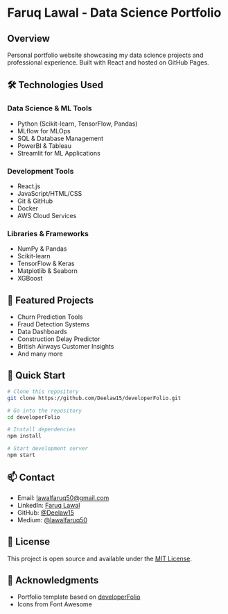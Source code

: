 # Faruq Lawal - Data Science Portfolio

## Overview
Personal portfolio website showcasing my data science projects and professional experience. Built with React and hosted on GitHub Pages.

## 🛠️ Technologies Used
### Data Science & ML Tools
- Python (Scikit-learn, TensorFlow, Pandas)
- MLflow for MLOps
- SQL & Database Management
- PowerBI & Tableau
- Streamlit for ML Applications

### Development Tools
- React.js
- JavaScript/HTML/CSS
- Git & GitHub
- Docker
- AWS Cloud Services

### Libraries & Frameworks
- NumPy & Pandas
- Scikit-learn
- TensorFlow & Keras
- Matplotlib & Seaborn
- XGBoost

## 🔗 Featured Projects
- Churn Prediction Tools
- Fraud Detection Systems
- Data Dashboards
- Construction Delay Predictor
- British Airways Customer Insights
- And many more

## 🚀 Quick Start
```bash
# Clone this repository
git clone https://github.com/Deelaw15/developerFolio.git

# Go into the repository
cd developerFolio

# Install dependencies
npm install

# Start development server
npm start
```

## 📫 Contact
- Email: lawalfaruq50@gmail.com
- LinkedIn: [Faruq Lawal](https://www.linkedin.com/in/faruq-lawal-710871266/)
- GitHub: [@Deelaw15](https://github.com/Deelaw15)
- Medium: [@lawalfaruq50](https://medium.com/@lawalfaruq50)

## 📝 License
This project is open source and available under the [MIT License](LICENSE).

## 🙏 Acknowledgments
- Portfolio template based on [developerFolio](https://github.com/saadpasta/developerFolio)
- Icons from Font Awesome
